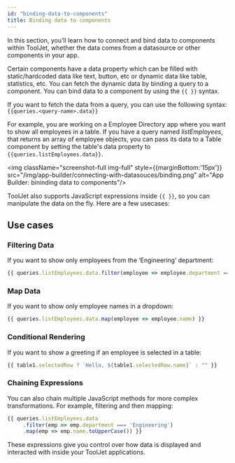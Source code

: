 ```yaml
---
id: "binding-data-to-components"
title: Binding data to components
---
```


In this section, you’ll learn how to connect and bind data to components within ToolJet, whether the data comes from a datasource or other components in your app.

Certain components have a data property which can be filled with static/hardcoded data like text, button, etc or dynamic data like table, statistics, etc. You can fetch the dynamic data by binding a query to a component. You can bind data to a component by using the `{{ }}` syntax. 

If you want to fetch the data from a query, you can use the following syntax:  
`{{queries.<query-name>.data}}`

For example, you are working on a Employee Directory app where you want to show all employees in a table. If you have a query named *listEmployees*, that returns an array of employee objects, you can pass its data to a Table component by setting the table's data property to `{{queries.listEmployees.data}}`.

<img className="screenshot-full img-full" style={{marginBottom:'15px'}} src="/img/app-builder/connecting-with-datasouces/binding.png" alt="App Builder: bininding data to components"/>


ToolJet also supports JavaScript expressions inside `{{ }}`, so you can manipulate the data on the fly. Here are a few usecases:

## Use cases
### Filtering Data
If you want to show only employees from the ‘Engineering’ department:

```js
{{ queries.listEmployees.data.filter(employee => employee.department === 'Engineering') }}
```
### Map Data

If you want to show only employee names in a dropdown:

```js
{{ queries.listEmployees.data.map(employee => employee.name) }}
```

### Conditional Rendering

If you want to show a greeting if an employee is selected in a table:

```js
{{ table1.selectedRow ? `Hello, ${table1.selectedRow.name}` : "" }}
```

### Chaining Expressions

You can also chain multiple JavaScript methods for more complex transformations. For example, filtering and then mapping:

```js
{{ queries.listEmployees.data
     .filter(emp => emp.department === 'Engineering')
     .map(emp => emp.name.toUpperCase()) }}
```

These expressions give you control over how data is displayed and interacted with inside your ToolJet applications.